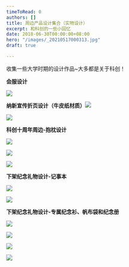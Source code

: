 ```yaml
---
timeToRead: 0
authors: []
title: 周边产品设计集合（实物设计）
excerpt: 和科创的一些小回忆
date: 2018-06-30T00:00:00+08:00
hero: "/images/_20210517000313.jpg"
draft: true

---
```

收集一些大学时期的设计作品\~大多都是关于科创！

**会服设计**

![](/images/样图.jpg)

**纳新宣传折页设计（牛皮纸材质）**![](/images/萌新指南封面.png)

![](/images/萌新指南内容页.png)

**科创十周年周边-抱枕设计**

![](/images/dingtalk_20210516233541.jpg)

![](/images/97e96cad6128278f382d30dde4aba07.jpg)

![](/images/ba360a8589ea2d33ec666a68b69309e.jpg)

**下架纪念礼物设计-记事本**

![](/images/dingtalk_20210516235653.jpg)

![](/images/cf1e6a198372457b323fae0afac62fd.jpg)

**下架纪念礼物设计-专属纪念衫、帆布袋和纪念册**

![](/images/_20210516235658.jpg)

![](/images/dingtalk_20210516234220.jpg)

![](/images/dingtalk_20210516234101.jpg)

![](/images/dingtalk_20210516234319.jpg)